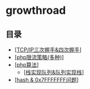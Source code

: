 # growthroad
<h2 id="catalog">目录</h2>

- [<a href="./TcpHandshake.md">TCP/IP三次握手&四次握手</a>]
- [<a href="./php/rateLimiter.php">php限流策略(多种)</a>]
- [<a href="./php/rateLimiter.php">php算法</a>]
    - [<a href="./php/queueAndStack.php">栈实现队列&队列实现栈</a>]
- [<a href="./codeSkills/hash&0x7FFF">hash & 0x7FFFFFFF问题</a>]